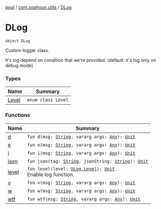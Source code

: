 [poul](../../index.md) / [com.sophoun.utils](../index.md) / [DLog](./index.md)

# DLog

`object DLog`

Custom logger class.

It's log depend on condition that we're provided.
(default: it's log only on debug mode)

### Types

| Name | Summary |
|---|---|
| [Level](-level/index.md) | `enum class Level` |

### Functions

| Name | Summary |
|---|---|
| [d](d.md) | `fun d(msg: `[`String`](https://kotlinlang.org/api/latest/jvm/stdlib/kotlin/-string/index.html)`, vararg args: `[`Any`](https://kotlinlang.org/api/latest/jvm/stdlib/kotlin/-any/index.html)`): `[`Unit`](https://kotlinlang.org/api/latest/jvm/stdlib/kotlin/-unit/index.html) |
| [e](e.md) | `fun e(msg: `[`String`](https://kotlinlang.org/api/latest/jvm/stdlib/kotlin/-string/index.html)`, vararg args: `[`Any`](https://kotlinlang.org/api/latest/jvm/stdlib/kotlin/-any/index.html)`): `[`Unit`](https://kotlinlang.org/api/latest/jvm/stdlib/kotlin/-unit/index.html) |
| [i](i.md) | `fun i(msg: `[`String`](https://kotlinlang.org/api/latest/jvm/stdlib/kotlin/-string/index.html)`, vararg args: `[`Any`](https://kotlinlang.org/api/latest/jvm/stdlib/kotlin/-any/index.html)`): `[`Unit`](https://kotlinlang.org/api/latest/jvm/stdlib/kotlin/-unit/index.html) |
| [json](json.md) | `fun json(tag: `[`String`](https://kotlinlang.org/api/latest/jvm/stdlib/kotlin/-string/index.html)`, jsonString: `[`String`](https://kotlinlang.org/api/latest/jvm/stdlib/kotlin/-string/index.html)`): `[`Unit`](https://kotlinlang.org/api/latest/jvm/stdlib/kotlin/-unit/index.html) |
| [level](level.md) | `fun level(level: `[`DLog.Level`](-level/index.md)`): `[`Unit`](https://kotlinlang.org/api/latest/jvm/stdlib/kotlin/-unit/index.html)<br>Enable log function. |
| [v](v.md) | `fun v(msg: `[`String`](https://kotlinlang.org/api/latest/jvm/stdlib/kotlin/-string/index.html)`, vararg args: `[`Any`](https://kotlinlang.org/api/latest/jvm/stdlib/kotlin/-any/index.html)`): `[`Unit`](https://kotlinlang.org/api/latest/jvm/stdlib/kotlin/-unit/index.html) |
| [w](w.md) | `fun w(msg: `[`String`](https://kotlinlang.org/api/latest/jvm/stdlib/kotlin/-string/index.html)`, vararg args: `[`Any`](https://kotlinlang.org/api/latest/jvm/stdlib/kotlin/-any/index.html)`): `[`Unit`](https://kotlinlang.org/api/latest/jvm/stdlib/kotlin/-unit/index.html) |
| [wtf](wtf.md) | `fun wtf(msg: `[`String`](https://kotlinlang.org/api/latest/jvm/stdlib/kotlin/-string/index.html)`, vararg args: `[`Any`](https://kotlinlang.org/api/latest/jvm/stdlib/kotlin/-any/index.html)`): `[`Unit`](https://kotlinlang.org/api/latest/jvm/stdlib/kotlin/-unit/index.html) |
